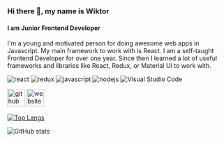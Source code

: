 ### Hi there 👋, my name is Wiktor
#### I am Junior Frontend Developer
I'm a young and motivated person for doing awesome web apps in Javascript. My main framework to work with is React. I am a self-taught Frontend Developer for over one year. Since then I learned a lot of useful frameworks and libraries like React, Redux, or Material UI to work with.

<img src='https://badges.aleen42.com/src/react.svg' alt='react'> <img src='https://badges.aleen42.com/src/redux.svg' alt='redux'> <img src='https://badges.aleen42.com/src/javascript.svg' alt='javascript'> <img src='https://badges.aleen42.com/src/node.svg' alt='nodejs'>  <img src='https://badges.aleen42.com/src/visual_studio_code.svg' alt='Visual Studio Code'>

[<img src='https://cdn.jsdelivr.net/npm/simple-icons@3.0.1/icons/github.svg' alt='github' height='40'>](https://github.com/victorowsky)  [<img src='https://cdn.jsdelivr.net/npm/simple-icons@3.0.1/icons/icloud.svg' alt='website' height='40'>](https://legga.pl/)  

[![Top Langs](https://github-readme-stats.vercel.app/api/top-langs/?username=victorowsky)](https://github.com/anuraghazra/github-readme-stats)

![GitHub stats](https://github-readme-stats.vercel.app/api?username=victorowsky&show_icons=true)  

